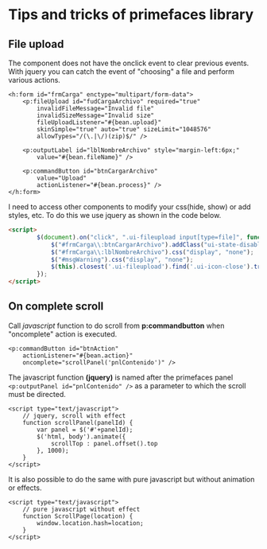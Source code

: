 # Tips and tricks of primefaces library

## File upload

The component does not have the onclick event to clear previous events. With jquery you can catch the event of "choosing" a file and perform various actions.

```xhtml
<h:form id="frmCarga" enctype="multipart/form-data">
	<p:fileUpload id="fudCargaArchivo" required="true"
		invalidFileMessage="Invalid file"
		invalidSizeMessage="Invalid size"
		fileUploadListener="#{bean.upload}"
		skinSimple="true" auto="true" sizeLimit="1048576"
		allowTypes="/(\.|\/)(zip)$/" />
		
	<p:outputLabel id="lblNombreArchivo" style="margin-left:6px;"
		value="#{bean.fileName}" />
		
	<p:commandButton id="btnCargarArchivo"
		value="Upload"
		actionListener="#{bean.process}" />
</h:form>
```

I need to access other components to modify your css(hide, show) or add styles, etc. To do this we use jquery as shown in the code below.

```html
<script>
 		$(document).on("click", ".ui-fileupload input[type=file]", function(event) {
 			$("#frmCarga\\:btnCargarArchivo").addClass("ui-state-disabled");
 			$("#frmCarga\\:lblNombreArchivo").css("display", "none");
 			$("#msgWarning").css("display", "none");
 			$(this).closest('.ui-fileupload').find('.ui-icon-close').trigger('click');
 		});
</script>
```

## On complete scroll

Call *javascript* function to do scroll from **p:commandbutton** when "oncomplete" action is executed.

```xhtml
<p:commandButton id="btnAction"
	actionListener="#{bean.action}"
	oncomplete="scrollPanel('pnlContenido')" />
```

The javascript function **(jquery)** is named after the primefaces panel ```<p:outputPanel id="pnlContenido" />``` as a parameter to which the scroll must be directed.

```xhtml
<script type="text/javascript">
	// jquery, scroll with effect
	function scrollPanel(panelId) {
		var panel = $('#'+panelId);
		$('html, body').animate({
			scrollTop : panel.offset().top
		}, 1000);
	}
</script>
```

It is also possible to do the same with pure javascript but without animation or effects.

```xhtml
<script type="text/javascript">
    // pure javascript without effect
    function ScrollPage(location) {
        window.location.hash=location;
    }
</script>
```
